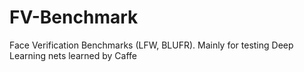 # FV-Benchmark
Face Verification Benchmarks (LFW, BLUFR). Mainly for testing Deep Learning nets learned by Caffe
